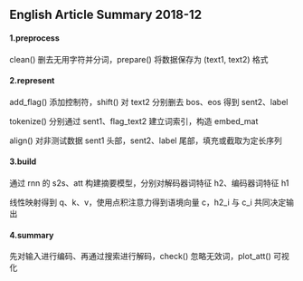 ## English Article Summary 2018-12

#### 1.preprocess

clean() 删去无用字符并分词，prepare() 将数据保存为 (text1, text2) 格式

#### 2.represent

add_flag() 添加控制符，shift() 对 text2 分别删去 bos、eos 得到 sent2、label

tokenize() 分别通过 sent1、flag_text2 建立词索引，构造 embed_mat

align() 对非测试数据 sent1 头部，sent2、label 尾部，填充或截取为定长序列

#### 3.build

通过 rnn 的 s2s、att 构建摘要模型，分别对解码器词特征 h2、编码器词特征 h1

线性映射得到 q、k、v，使用点积注意力得到语境向量 c，h2_i 与 c_i 共同决定输出

#### 4.summary

先对输入进行编码、再通过搜索进行解码，check() 忽略无效词，plot_att() 可视化